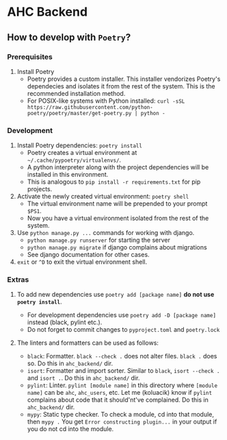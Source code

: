 AHC Backend
==========

## How to develop with `Poetry`?

### Prerequisites
1. Install Poetry
   - Poetry provides a custom installer. This installer vendorizes Poetry's dependecies and isolates it from the rest of the system. This is the recommended installation method.
   - For POSIX-like systems with Python installed: `curl -sSL https://raw.githubusercontent.com/python-poetry/poetry/master/get-poetry.py | python -`

### Development
1. Install Poetry dependencies: `poetry install`
    - Poetry creates a virtual environment at `~/.cache/pypoetry/virtualenvs/`.
    - A python interpreter along with the project dependencies will be installed in this environment.
    - This is analogous to `pip install -r requirements.txt` for pip projects.
2. Activate the newly created virtual environment: `poetry shell`
    - The virtual environment name will be prepended to your prompt `$PS1`.
    - Now you have a virtual environment isolated from the rest of the system.
3. Use `python manage.py ...` commands for working with django.
    - `python manage.py runserver` for starting the server
    - `python manage.py migrate` if django complains about migrations
    - See django documentation for other cases.
4. `exit` or `^D` to exit the virtual environment shell.

### Extras
1. To add new dependencies use `poetry add [package name]` **do not use `poetry install`**.
    - For development dependencies use `poetry add -D [package name]` instead (black, pylint etc.).
    - Do not forget to commit changes to `pyproject.toml` and `poetry.lock`

2. The linters and formatters can be used as follows:
    - `black`: Formatter. `black --check .` does not alter files. `black .` does so. Do this in `ahc_backend/` dir.
    - `isort`: Formatter and import sorter. Similar to `black`, `isort --check .` and `isort .`. Do this in `ahc_backend/` dir.
    - `pylint`: Linter. `pylint [module name]` in this directory where `[module name]` can be `ahc`, `ahc_users`, etc. Let me (koluacik) know if `pylint` complains about code that it should'nt've complained.  Do this in `ahc_backend/` dir.
    - `mypy`: Static type checker. To check a module, cd into that module, then `mypy .` You get `Error constructing plugin...` in your output if you do not cd into the module.
